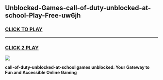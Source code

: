 
## Unblocked-Games-call-of-duty-unblocked-at-school-Play-Free-uw6jh
<h3>
<a href="https://premium76.site?title=call-of-duty-unblocked-at-school&ref=12A">CLICK TO PLAY</a></h3>
<hr>

<h3>
<a href="https://premium76.site?title=call-of-duty-unblocked-at-school&ref=12A">CLICK 2 PLAY</a>
  
</h3>

<a href="https://premium76.site?title=call-of-duty-unblocked-at-school&ref=12A"><img src="https://clearcache.store/games.png"></a>


**call-of-duty-unblocked-at-school games unblocked: Your Gateway to Fun and Accessible Online Gaming**
